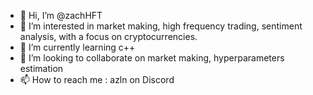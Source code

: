 - 👋 Hi, I’m @zachHFT
- 👀 I’m interested in market making, high frequency trading, sentiment analysis, with a focus on cryptocurrencies.
- 🌱 I’m currently learning c++
- 💞️ I’m looking to collaborate on market making, hyperparameters estimation
- 📫 How to reach me : azln on Discord

<!---
zachHFT/zachHFT is a ✨ special ✨ repository because its `README.md` (this file) appears on your GitHub profile.
You can click the Preview link to take a look at your changes.
--->
